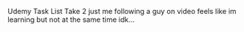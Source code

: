 Udemy Task List Take 2
just me following a guy on video
feels like im learning but not at the same time idk...